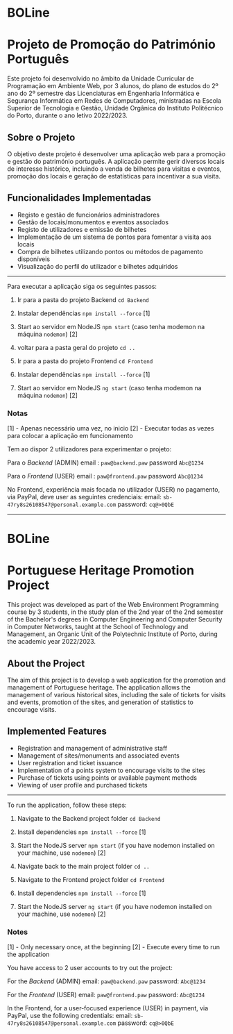 # BOLine

# Projeto de Promoção do Património Português

Este projeto foi desenvolvido no âmbito da Unidade Curricular de Programação em Ambiente Web, por 3 alunos, do plano de estudos do 2º ano do 2º semestre das Licenciaturas em Engenharia Informática e Segurança Informática em Redes de Computadores, ministradas na Escola Superior de Tecnologia e Gestão, Unidade Orgânica do Instituto Politécnico do Porto, durante o ano letivo 2022/2023.

## Sobre o Projeto

O objetivo deste projeto é desenvolver uma aplicação web para a promoção e gestão do património português. A aplicação permite gerir diversos locais de interesse histórico, incluindo a venda de bilhetes para visitas e eventos, promoção dos locais e geração de estatísticas para incentivar a sua visita.

## Funcionalidades Implementadas

- Registo e gestão de funcionários administradores
- Gestão de locais/monumentos e eventos associados
- Registo de utilizadores e emissão de bilhetes
- Implementação de um sistema de pontos para fomentar a visita aos locais
- Compra de bilhetes utilizando pontos ou métodos de pagamento disponíveis
- Visualização do perfil do utilizador e bilhetes adquiridos

---
Para executar a aplicação siga os seguintes passos:

1. Ir para a pasta do projeto Backend `cd Backend`
2. Instalar dependências `npm install --force` [1]
3. Start ao servidor em NodeJS `npm start` (caso tenha modemon na máquina `nodemon`) [2]

4. voltar para a pasta geral do projeto `cd ..`

5. Ir para a pasta do projeto Frontend `cd Frontend`
6. Instalar dependências `npm install --force` [1]
7. Start ao servidor em NodeJS `ng start` (caso tenha modemon na máquina `nodemon`) [2]


### Notas
[1] - Apenas necessário uma vez, no inicio
[2] - Executar todas as vezes para colocar a aplicação em funcionamento


Tem ao dispor 2 utilizadores para experimentar o projeto:

Para o *Backend* (ADMIN)
email : `paw@backend.paw`
password `Abc@1234`

Para o *Frontend* (USER)
email : `paw@frontend.paw`
password `Abc@1234`


No Frontend, experiência mais focada no utilizador (USER) no pagamento, via PayPal, deve user as seguintes credenciais:
email: `sb-47ry8s26108547@personal.example.com`
password: `cq@>0QbE`

-----------

# BOLine

# Portuguese Heritage Promotion Project

This project was developed as part of the Web Environment Programming course by 3 students, in the study plan of the 2nd year of the 2nd semester of the Bachelor's degrees in Computer Engineering and Computer Security in Computer Networks, taught at the School of Technology and Management, an Organic Unit of the Polytechnic Institute of Porto, during the academic year 2022/2023.

## About the Project

The aim of this project is to develop a web application for the promotion and management of Portuguese heritage. The application allows the management of various historical sites, including the sale of tickets for visits and events, promotion of the sites, and generation of statistics to encourage visits.

## Implemented Features

- Registration and management of administrative staff
- Management of sites/monuments and associated events
- User registration and ticket issuance
- Implementation of a points system to encourage visits to the sites
- Purchase of tickets using points or available payment methods
- Viewing of user profile and purchased tickets

---
To run the application, follow these steps:

1. Navigate to the Backend project folder `cd Backend`
2. Install dependencies `npm install --force` [1]
3. Start the NodeJS server `npm start` (if you have nodemon installed on your machine, use `nodemon`) [2]

4. Navigate back to the main project folder `cd ..`

5. Navigate to the Frontend project folder `cd Frontend`
6. Install dependencies `npm install --force` [1]
7. Start the NodeJS server `ng start` (if you have nodemon installed on your machine, use `nodemon`) [2]

### Notes
[1] - Only necessary once, at the beginning
[2] - Execute every time to run the application

You have access to 2 user accounts to try out the project:

For the *Backend* (ADMIN)
email: `paw@backend.paw`
password: `Abc@1234`

For the *Frontend* (USER)
email: `paw@frontend.paw`
password: `Abc@1234`

In the Frontend, for a user-focused experience (USER) in payment, via PayPal, use the following credentials:
email: `sb-47ry8s26108547@personal.example.com`
password: `cq@>0QbE`
